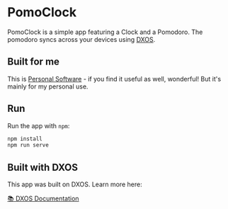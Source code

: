 # PomoClock

PomoClock is a simple app featuring a Clock and a Pomodoro. The pomodoro syncs across your devices using [DXOS](https://docs.dxos.org). 

## Built for me

This is [Personal Software](https://www.robinsloan.com/notes/home-cooked-app/) - if you find it useful as well, wonderful! But it's mainly for my personal use.

## Run

Run the app with `npm`:

```bash
npm install
npm run serve
```

## Built with DXOS

This app was built on DXOS. Learn more here:

[📚 DXOS Documentation](https://docs.dxos.org)
